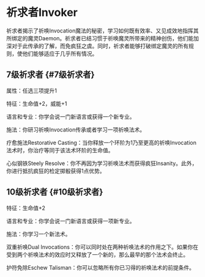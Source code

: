# 祈求者Invoker

祈求者揭示了祈唤Invocation魔法的秘密，学习如何既有效率、又见成效地指挥其所绑定的魔灵Daemon。祈求者已结习惯于祈唤魔灵所带来的精神创伤，他们能加深对于此传承的了解，而免疯狂之虞。同时，祈求者能够打破绑定魔灵的所有规则，使他们能够适应于几乎所有情况。

## 7级祈求者 {#7级祈求者}

属性：任选三项提升1

特征：生命值+2，威能+1

语言和专业：你学会说一门新语言或获得一个新专业。

施法：你研习祈唤Invocation传承或者学习一项祈唤法术。

疗愈施法Restorative
Casting：当你释放一个环阶为1乃至更高的祈唤Invocation法术时，你治疗等同于该法术环阶的生命值。

心似钢铁Steely
Resolve：你不再因为学习祈唤法术而获得疯狂Insanity。此外，你进行抵抗疯狂的检定掷骰获得1点优势。

## 10级祈求者 {#10级祈求者}

特征：生命值+2

语言和专业：你学会说一门新语言或获得一项新专业。

施法：你学习一个新法术。

双重祈唤Dual
Invocations：你可以同时处在两种祈唤法术的作用之下。如果你在受到两个祈唤法术的效应时又释放了一个新的，那么最早的那个法术会终止。

护符免除Eschew Talisman：你可以忽略所有你已习得的祈唤法术的前提条件。
